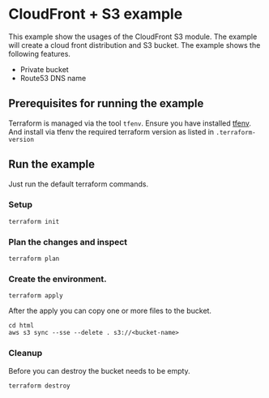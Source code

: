 # CloudFront + S3 example

This example show the usages of the CloudFront S3 module. The example will create a cloud front distribution and S3 bucket. The example shows the following features.
- Private bucket
- Route53 DNS name

## Prerequisites for running the example
Terraform is managed via the tool `tfenv`. Ensure you have installed [tfenv](https://github.com/kamatama41/tfenv). And install via tfenv the required terraform version as listed in `.terraform-version`

## Run the example

Just run the default terraform commands.


### Setup

```
terraform init
```

### Plan the changes and inspect

```
terraform plan
```

### Create the environment.

```
terraform apply
```

After the apply you can copy one or more files to the bucket.
```
cd html
aws s3 sync --sse --delete . s3://<bucket-name>
```


### Cleanup

Before you can destroy the bucket needs to be empty.


```
terraform destroy
```
